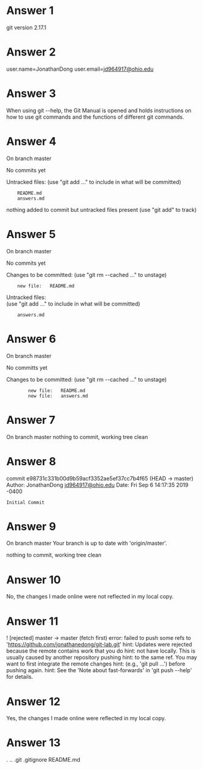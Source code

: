 # Answer 1 
git version 2.17.1
# Answer 2
user.name=JonathanDong
user.email=jd964917@ohio.edu
# Answer 3
When using git --help, the Git Manual is opened and holds instructions on how to use git commands and the functions of different git commands.
# Answer 4
On branch master

No commits yet

Untracked files:
    (use "git add <file>..." to include in what will be committed)

        README.md
        answers.md

nothing added to commit but untracked files present (use "git add" to track)
# Answer 5
On branch master

No commits yet

Changes to be committed:
    (use "git rm --cached <file>..." to unstage)

        new file:   README.md

Untracked files:   
    (use "git add <file>..." to include in what will be committed)

        answers.md
# Answer 6
On branch master

No committs yet

Changes to be committed:
    (use "git rm --cached <file>..." to unstage)

            new file:   README.md
            new file:   answers.md
# Answer 7
On branch master
nothing to commit, working tree clean
# Answer 8
commit e98731c331b00d9b59acf3352ae5ef37cc7b4f65 (HEAD -> master)
Author: JonathanDong <jd964917@ohio.edu>
Date:   Fri Sep 6 14:17:35 2019 -0400

    Initial Commit
# Answer 9
On branch master
Your branch is up to date with 'origin/master'.

nothing to commit, working tree clean
# Answer 10
No, the changes I made online were not reflected in my local copy.
# Answer 11
 ! [rejected]        master -> master (fetch first)
error: failed to push some refs to 'https://github.com/jonathanedong/git-lab.git'
hint: Updates were rejected because the remote contains work that you do
hint: not have locally. This is usually caused by another repository pushing
hint: to the same ref. You may want to first integrate the remote changes
hint: (e.g., 'git pull ...') before pushing again.
hint: See the 'Note about fast-forwards' in 'git push --help' for details.
# Answer 12
Yes, the changes I made online were reflected in my local copy.
# Answer 13
.  ..  .git  .gitignore  README.md
